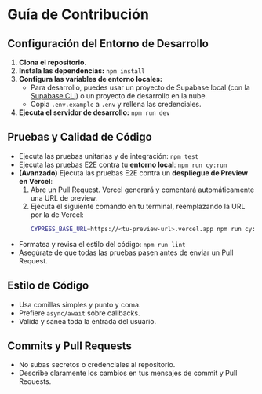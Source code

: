 # Guía de Contribución

## Configuración del Entorno de Desarrollo

1.  **Clona el repositorio.**
2.  **Instala las dependencias:** `npm install`
3.  **Configura las variables de entorno locales:**
    - Para desarrollo, puedes usar un proyecto de Supabase local (con la [Supabase CLI](https://supabase.com/docs/guides/cli)) o un proyecto de desarrollo en la nube.
    - Copia `.env.example` a `.env` y rellena las credenciales.
4.  **Ejecuta el servidor de desarrollo:** `npm run dev`

## Pruebas y Calidad de Código

- Ejecuta las pruebas unitarias y de integración: `npm test`
- Ejecuta las pruebas E2E contra tu **entorno local**: `npm run cy:run`
- **(Avanzado)** Ejecuta las pruebas E2E contra un **despliegue de Preview en Vercel**:
  1. Abre un Pull Request. Vercel generará y comentará automáticamente una URL de preview.
  2. Ejecuta el siguiente comando en tu terminal, reemplazando la URL por la de Vercel:
     ```bash
     CYPRESS_BASE_URL=https://<tu-preview-url>.vercel.app npm run cy:run:preview
     ```
- Formatea y revisa el estilo del código: `npm run lint`
- Asegúrate de que todas las pruebas pasen antes de enviar un Pull Request.

## Estilo de Código

- Usa comillas simples y punto y coma.
- Prefiere `async/await` sobre callbacks.
- Valida y sanea toda la entrada del usuario.

## Commits y Pull Requests

- No subas secretos o credenciales al repositorio.
- Describe claramente los cambios en tus mensajes de commit y Pull Requests.
